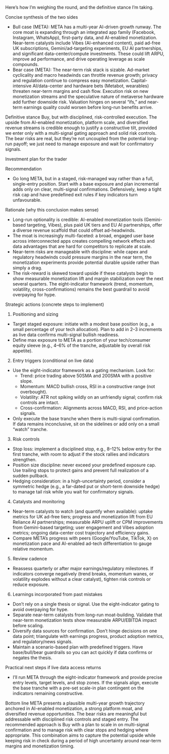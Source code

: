 Here’s how I’m weighing the round, and the definitive stance I’m taking.

Concise synthesis of the two sides
- Bull case (META): META has a multi-year AI-driven growth runway. The core moat is expanding through an integrated app family (Facebook, Instagram, WhatsApp), first-party data, and AI-enabled monetization. Near-term catalysts include Vibes (AI-enhanced content), paid ad-free UK subscriptions, Gemini/ad-targeting experiments, EU AI partnerships, and significant data-center/compute investments. These could lift ARPU, improve ad performance, and drive operating leverage as scale compounds.
- Bear case (META): The near-term risk stack is sizable. Ad-market cyclicality and macro headwinds can throttle revenue growth; privacy and regulation continue to compress easy monetization. Capital-intensive AI/data-center and hardware bets (Metabot, wearables) threaten near-term margins and cash flow. Execution risk on new monetization streams and the speculative nature of metaverse hardware add further downside risk. Valuation hinges on several “ifs,” and near-term earnings quality could worsen before long-run benefits arrive.

Definitive stance
Buy, but with disciplined, risk-controlled execution. The upside from AI-enabled monetization, platform scale, and diversified revenue streams is credible enough to justify a constructive tilt, provided we enter only with a multi-signal gating approach and solid risk controls. The bear risks are real, but they’re not uncoupled from the potential long-run payoff; we just need to manage exposure and wait for confirmatory signals.

Investment plan for the trader

Recommendation
- Go long META, but in a staged, risk-managed way rather than a full, single-entry position. Start with a base exposure and plan incremental adds only on clear, multi-signal confirmations. Defensively, keep a tight risk cap and have predefined exit rules if key indicators turn unfavourable.

Rationale (why this conclusion makes sense)
- Long-run optionality is credible: AI-enabled monetization tools (Gemini-based targeting, Vibes), plus paid UK tiers and EU AI partnerships, offer a diverse revenue scaffold that could offset ad-headwinds.
- The moat is increasingly multi-faceted: a broad, engaged user base across interconnected apps creates compelling network effects and data advantages that are hard for competitors to replicate at scale.
- Near-term risks are manageable with discipline: while capex and regulatory headwinds could pressure margins in the near term, the monetization experiments provide potential durable upside rather than simply a drag.
- The risk-reward is skewed toward upside if these catalysts begin to show measurable monetization lift and margin stabilization over the next several quarters. The eight-indicator framework (trend, momentum, volatility, cross-confirmations) remains the best guardrail to avoid overpaying for hype.

Strategic actions (concrete steps to implement)
1) Positioning and sizing
- Target staged exposure: initiate with a modest base position (e.g., a small percentage of your tech allocation). Plan to add in 2–3 increments as live data confirms multi-signal bullish readiness.
- Define max exposure to META as a portion of your tech/consumer equity sleeve (e.g., 4–6% of the tranche, adjustable by overall risk appetite).

2) Entry triggers (conditional on live data)
- Use the eight-indicator framework as a gating mechanism. Look for:
  - Trend: price trading above 50SMA and 200SMA with a positive slope.
  - Momentum: MACD bullish cross, RSI in a constructive range (not overbought).
  - Volatility: ATR not spiking wildly on an unfriendly signal; confirm risk controls are intact.
  - Cross-confirmation: Alignments across MACD, RSI, and price-action signals.
- Only execute the base tranche when there is multi-signal confirmation. If data remains inconclusive, sit on the sidelines or add only on a small “watch” tranche.

3) Risk controls
- Stop loss: implement a disciplined stop, e.g., 8–12% below entry for the first tranche, with room to adjust if the stock rallies and indicators strengthen.
- Position size discipline: never exceed your predefined exposure cap. Use trailing stops to protect gains and prevent full realization of a sudden pullback.
- Hedging consideration: in a high-uncertainty period, consider a symmetric hedge (e.g., a far-dated put or short-term downside hedge) to manage tail risk while you wait for confirmatory signals.

4) Catalysts and monitoring
- Near-term catalysts to watch (and quantify when available): uptake metrics for UK ad-free tiers; progress and monetization lift from EU Reliance AI partnerships; measurable ARPU uplift or CPM improvements from Gemini-based targeting; user engagement and Vibes adoption metrics; ongoing data-center cost trajectory and efficiency gains.
- Compare META’s progress with peers (Google/YouTube, TikTok, X) on monetization pace and AI-enabled ad-tech differentiation to gauge relative momentum.

5) Review cadence
- Reassess quarterly or after major earnings/regulatory milestones. If indicators converge negatively (trend breaks, momentum wanes, or volatility explodes without a clear catalyst), tighten risk controls or reduce exposure.

6) Learnings incorporated from past mistakes
- Don’t rely on a single thesis or signal. Use the eight-indicator gating to avoid overpaying for hype.
- Separate near-term catalysts from long-run moat-building. Validate that near-term monetization tests show measurable ARPU/EBITDA impact before scaling.
- Diversify data sources for confirmation. Don’t hinge decisions on one data point; triangulate with earnings progress, product adoption metrics, and regulatory/news signals.
- Maintain a scenario-based plan with predefined triggers. Have base/bull/bear guardrails so you can act quickly if data confirms or negates the thesis.

Practical next steps if live data access returns
- I’ll run META through the eight-indicator framework and provide precise entry levels, target levels, and stop zones. If the signals align, execute the base tranche with a pre-set scale-in plan contingent on the indicators remaining constructive.

Bottom line
META presents a plausible multi-year growth trajectory anchored in AI-enabled monetization, a strong platform moat, and diversified revenue opportunities. The bear risks are meaningful but addressable with disciplined risk controls and staged entry. The recommended approach is Buy with a plan to scale in on multi-signal confirmation and to manage risk with clear stops and hedging where appropriate. This combination aims to capture the potential upside while keeping risk in check during a period of high uncertainty around near-term margins and monetization timing.